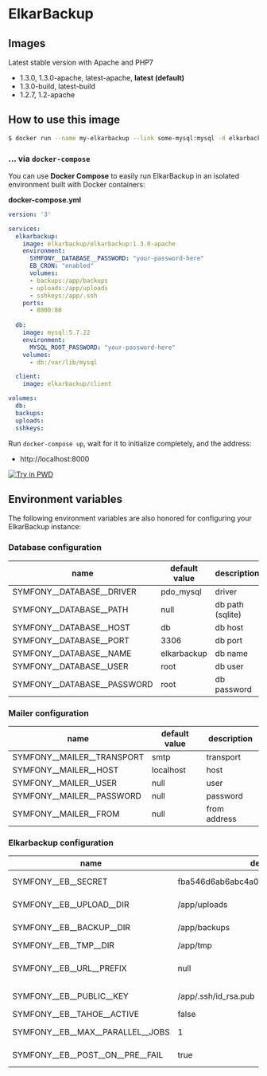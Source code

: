 # ElkarBackup

## Images
Latest stable version with Apache and PHP7
- 1.3.0, 1.3.0-apache, latest-apache, **latest (default)**
- 1.3.0-build, latest-build
- 1.2.7, 1.2-apache

## How to use this image

```sh
$ docker run --name my-elkarbackup --link some-mysql:mysql -d elkarbackup/elkarbackup:latest
```

### ... via `docker-compose`

You can use **Docker Compose** to easily run ElkarBackup in an isolated environment built with Docker containers:

**docker-compose.yml**
```yaml
version: '3'

services:
  elkarbackup:
    image: elkarbackup/elkarbackup:1.3.0-apache
    environment:
      SYMFONY__DATABASE__PASSWORD: "your-password-here"
      EB_CRON: "enabled"
      volumes:
      - backups:/app/backups
      - uploads:/app/uploads
      - sshkeys:/app/.ssh
    ports:
      - 8000:80
    
  db:
    image: mysql:5.7.22
    environment:
      MYSQL_ROOT_PASSWORD: "your-password-here"
    volumes:
      - db:/var/lib/mysql

  client:
    image: elkarbackup/client

volumes:
  db:
  backups:
  uploads:
  sshkeys:
```

Run `docker-compose up`, wait for it to initialize completely, and the address:
- http://localhost:8000

[![Try in PWD](https://github.com/play-with-docker/stacks/raw/cff22438cb4195ace27f9b15784bbb497047afa7/assets/images/button.png)](https://labs.play-with-docker.com/?stack=https://raw.githubusercontent.com/elkarbackup/elkarbackup-docker/master/elkarbackup/1.3/docker-compose.yml)

## Environment variables

The following environment variables are also honored for configuring your ElkarBackup instance:

### Database configuration

| name                        | default value | description |
|-----------------------------|---------------|-------------|
| SYMFONY__DATABASE__DRIVER   | pdo_mysql     | driver      |
| SYMFONY__DATABASE__PATH     | null          | db path (sqlite) |
| SYMFONY__DATABASE__HOST     | db            | db host     |
| SYMFONY__DATABASE__PORT     | 3306          | db port     |
| SYMFONY__DATABASE__NAME     | elkarbackup   | db name     |
| SYMFONY__DATABASE__USER     | root          | db user     |
| SYMFONY__DATABASE__PASSWORD | root          | db password |


### Mailer configuration

| name                        | default value | description  |
|-----------------------------|---------------|--------------|
| SYMFONY__MAILER__TRANSPORT  | smtp          | transport    |
| SYMFONY__MAILER__HOST       | localhost     | host         |
| SYMFONY__MAILER__USER       | null          | user         |
| SYMFONY__MAILER__PASSWORD   | null          | password     |
| SYMFONY__MAILER__FROM       | null          | from address |


### Elkarbackup configuration

| name                        | default value     | description |
|-----------------------------|-------------------|-------------|
| SYMFONY__EB__SECRET  | fba546d6ab6abc4a01391d161772a14e093c7aa2 | framework secret |
| SYMFONY__EB__UPLOAD__DIR         | /app/uploads | scripts directory |
| SYMFONY__EB__BACKUP__DIR         | /app/backups | backups directory |
| SYMFONY__EB__TMP__DIR            | /app/tmp     | tmp directory |
| SYMFONY__EB__URL__PREFIX         | null         | url path prefix (i.e. /elkarbackup) |
| SYMFONY__EB__PUBLIC__KEY         | /app/.ssh/id_rsa.pub | ssh publick key path |
| SYMFONY__EB__TAHOE__ACTIVE       | false        | - |
| SYMFONY__EB__MAX__PARALLEL__JOBS | 1            | v1.3 or higher |
| SYMFONY__EB__POST__ON__PRE__FAIL | true         | v1.3 or higher |

